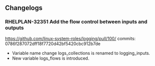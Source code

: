 ## Changelogs

### RHELPLAN-32351 Add the flow control between inputs and outputs
https://github.com/linux-system-roles/logging/pull/100/
commits: 0786f287072dff18f7720d42bf5420cbc912b7de
- Variable name change
  logs_collections is renamed to logging_inputs.
- New variable
  logs_flows is introduced.
